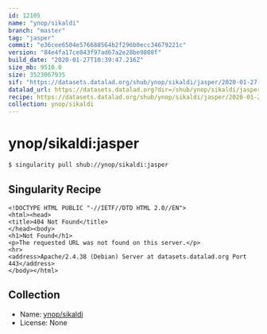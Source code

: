 ```yaml
---
id: 12105
name: "ynop/sikaldi"
branch: "master"
tag: "jasper"
commit: "e36cee6504e576688564b2f296b0ecc34679221c"
version: "84e4fa17ce843f97ad67a2e28be9808f"
build_date: "2020-01-27T10:39:47.216Z"
size_mb: 9510.0
size: 3523067935
sif: "https://datasets.datalad.org/shub/ynop/sikaldi/jasper/2020-01-27-e36cee65-84e4fa17/84e4fa17ce843f97ad67a2e28be9808f.sif"
datalad_url: https://datasets.datalad.org?dir=/shub/ynop/sikaldi/jasper/2020-01-27-e36cee65-84e4fa17/
recipe: https://datasets.datalad.org/shub/ynop/sikaldi/jasper/2020-01-27-e36cee65-84e4fa17/Singularity
collection: ynop/sikaldi
---
```


# ynop/sikaldi:jasper

```bash
$ singularity pull shub://ynop/sikaldi:jasper
```

## Singularity Recipe

```singularity
<!DOCTYPE HTML PUBLIC "-//IETF//DTD HTML 2.0//EN">
<html><head>
<title>404 Not Found</title>
</head><body>
<h1>Not Found</h1>
<p>The requested URL was not found on this server.</p>
<hr>
<address>Apache/2.4.38 (Debian) Server at datasets.datalad.org Port 443</address>
</body></html>
```

## Collection

 - Name: [ynop/sikaldi](https://github.com/ynop/sikaldi)
 - License: None

